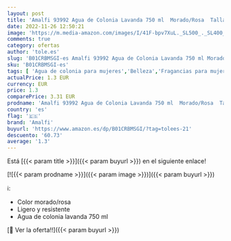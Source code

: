 ```yaml
---
layout: post
title: 'Amalfi 93992 Agua de Colonia Lavanda 750 ml  Morado/Rosa  Talla única'
date: 2022-11-26 12:50:21
image: 'https://m.media-amazon.com/images/I/41F-bpv7XuL._SL500_._SL400_.jpg'
comments: true
category: ofertas
author: 'tole.es'
slug: 'B01CRBMSGI-es Amalfi 93992 Agua de Colonia Lavanda 750 ml Morado/Rosa...'
sku: 'B01CRBMSGI-es'
tags: [ 'Agua de colonia para mujeres','Belleza','Fragancias para mujeres','Perfumes y fragancias','agua','amalfi','colonia','de','🇪🇸', ]
actualPrice: 1.3 EUR
currency: EUR
price: 1.3
comparePrice: 3.31 EUR
prodname: 'Amalfi 93992 Agua de Colonia Lavanda 750 ml  Morado/Rosa  Talla única'
country: 'es'
flag: '🇪🇸'
brand: 'Amalfi'
buyurl: 'https://www.amazon.es/dp/B01CRBMSGI/?tag=tolees-21'
descuento: '60.73'
average: '1.3'
---
```


Está [{{< param title >}}]({{< param buyurl >}}) en el siguiente enlace!

[![{{< param prodname >}}]({{< param image >}})]({{< param buyurl >}})

ℹ️:

- Color morado/rosa
- Ligero y resistente
- Agua de colonia lavanda 750 ml

[🛒 Ver la oferta!!]({{< param buyurl >}})
